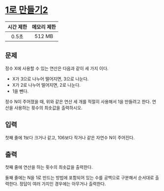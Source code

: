 # [1로 만들기2](https://www.acmicpc.net/problem/12852)

| 시간 제한 | 메모리 제한 |
| :-------: | :---------: |
| 0.5초     | 512 MB      |

## 문제

정수 X에 사용할 수 있는 연산은 다음과 같이 세 가지 이다.

* X가 3으로 나누어 떨어지면, 3으로 나눈다.
* X가 2로 나누어 떨어지면, 2로 나눈다.
* 1을 뺀다.

정수 N이 주어졌을 때, 위와 같은 연산 세 개를 적절히 사용해서 1을 만들려고 한다. 연산을 사용하는 횟수의 최솟값을 출력하시오.


## 입력

첫째 줄에 1보다 크거나 같고, 106보다 작거나 같은 자연수 N이 주어진다.


## 출력

첫째 줄에 연산을 하는 횟수의 최솟값을 출력한다.

둘째 줄에는 N을 1로 만드는 방법에 포함되어 있는 수를 공백으로 구분해서 순서대로 출력한다. 정답이 여러 가지인 경우에는 아무거나 출력한다.

